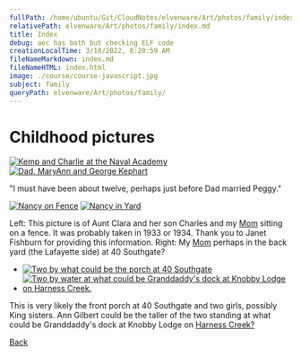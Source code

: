 ```yaml
---
fullPath: /home/ubuntu/Git/CloudNotes/elvenware/Art/photos/family/index.md
relativePath: elvenware/Art/photos/family/index.md
title: Index
debug: aec has both but checking ELF code
creationLocalTime: 3/18/2022, 8:20:59 AM
fileNameMarkdown: index.md
fileNameHTML: index.html
image: ./course/course-javascript.jpg
subject: family
queryPath: elvenware/Art/photos/family/
---
```


<!-- toc -->
<!-- tocstop -->

<div id="container">

Childhood pictures
==================

<div>

[![Kemp and Charlie at the Naval Academy](https://s3.amazonaws.com/s3bucket01.elvenware.com/elf-photos/Family/croppedcharliekemp.jpg)](https://s3.amazonaws.com/s3bucket01.elvenware.com/elf-photos/Family/croppedcharliekemp.jpg)
[![Dad, MaryAnn and George Kephart](https://s3.amazonaws.com/s3bucket01.elvenware.com/elf-photos/Family/KephartDadZoom.png)](https://s3.amazonaws.com/s3bucket01.elvenware.com/elf-photos/Family/KephartDadZoom.png)

</div>

"I must have been about twelve, perhaps just before Dad married Peggy."

<div>

[![Nancy on Fence](https://s3.amazonaws.com/s3bucket01.elvenware.com/elf-photos/Family/Nancy01.png)](https://s3.amazonaws.com/s3bucket01.elvenware.com/elf-photos/Family/Nancy01.png)
[![Nancy in Yard](https://s3.amazonaws.com/s3bucket01.elvenware.com/elf-photos/Family/Nancy02.png)](https://s3.amazonaws.com/s3bucket01.elvenware.com/elf-photos/Family/Nancy02.png)

</div>

Left: This picture is of Aunt Clara and her son Charles and my
[Mom](../1958_08_19_Mom/Mom.html) sitting on a fence. It was probably
taken in 1933 or 1934. Thank you to Janet Fishburn for providing this
information. Right: My [Mom](../1958_08_19_Mom/Mom.html) perhaps in the
back yard (the Lafayette side) at 40 Southgate?

<div>

- [![Two by what could be the porch at 40 Southgate](https://s3.amazonaws.com/s3bucket01.elvenware.com/elf-photos/Family/Unknown01.png)](Unknown01.png)
- [![Two by water at what could be Granddaddy's dock at Knobby Lodge on Harness Creek.](https://s3.amazonaws.com/s3bucket01.elvenware.com/elf-photos/Family/Unknown02.png)](https://s3.amazonaws.com/s3bucket01.elvenware.com/elf-photos/Family/Unknown02.png)

</div>

This is very likely the front porch at 40 Southgate and two girls,
possibly King sisters. Ann Gilbert could be the taller of the two
standing at what could be Granddaddy's dock at Knobby Lodge on [Harness
Creek?](http://bit.ly/qYrPSZ)

[Back](../index_photos.html)

</div>
